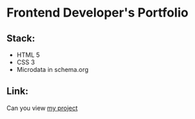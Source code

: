 # Frontend Developer's Portfolio

## Stack:
- HTML 5
- CSS 3
- Microdata in schema.org

## Link:
Can you view [my project](https://fedorevgenievich.github.io/SpecTransPrev/)